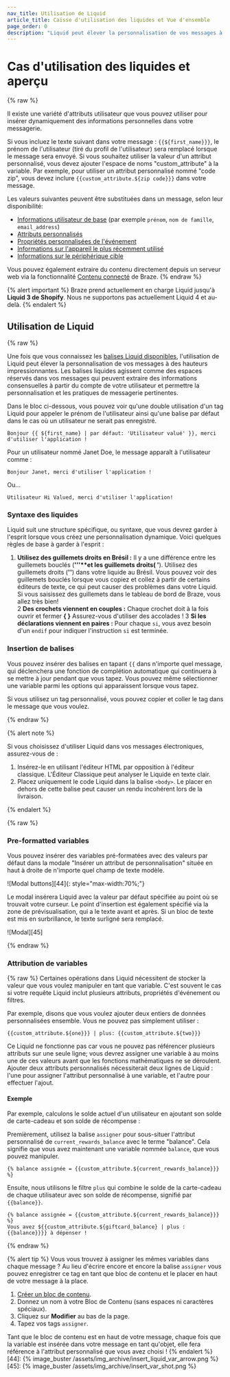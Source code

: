 ```yaml
---
nav_title: Utilisation de Liquid
article_title: Caisse d'utilisation des liquides et Vue d'ensemble
page_order: 0
description: "Liquid peut élever la personnalisation de vos messages à des hauteurs impressionnantes. Les balises liquides agissent comme des espaces réservés dans vos messages qui peuvent extraire des informations consensuelles à partir du compte de votre utilisateur et permettre la personnalisation et les pratiques de messagerie pertinentes."
---
```


# Cas d'utilisation des liquides et aperçu

{% raw %}

Il existe une variété d'attributs utilisateur que vous pouvez utiliser pour insérer dynamiquement des informations personnelles dans votre messagerie.

Si vous incluez le texte suivant dans votre message : `{{${first_name}}}`, le prénom de l'utilisateur (tiré du profil de l'utilisateur) sera remplacé lorsque le message sera envoyé. Si vous souhaitez utiliser la valeur d'un attribut personnalisé, vous devez ajouter l'espace de noms "custom_attribute" à la variable. Par exemple, pour utiliser un attribut personnalisé nommé "code zip", vous devez inclure `{{custom_attribute.${zip code}}}` dans votre message.

Les valeurs suivantes peuvent être substituées dans un message, selon leur disponibilité:

- [Informations utilisateur de base][1] (par exemple `prénom`, `nom de famille`, `email_address`)
- [Attributs personnalisés][2]
- [Propriétés personnalisées de l'événement][11]
- [Informations sur l'appareil le plus récemment utilisé][39]
- [Informations sur le périphérique cible][40]

Vous pouvez également extraire du contenu directement depuis un serveur web via la fonctionnalité [Contenu connecté][9] de Braze.
{% endraw %}

{% alert important %}
Braze prend actuellement en charge Liquid jusqu'à __Liquid 3 de Shopify__. Nous ne supportons pas actuellement Liquid 4 et au-delà.
{% endalert %}

## Utilisation de Liquid

{% raw %}

Une fois que vous connaissez les [balises Liquid disponibles][1], l'utilisation de Liquid peut élever la personnalisation de vos messages à des hauteurs impressionnantes. Les balises liquides agissent comme des espaces réservés dans vos messages qui peuvent extraire des informations consensuelles à partir du compte de votre utilisateur et permettre la personnalisation et les pratiques de messagerie pertinentes.

Dans le bloc ci-dessous, vous pouvez voir qu'une double utilisation d'un tag Liquid pour appeler le prénom de l'utilisateur ainsi qu'une balise par défaut dans le cas où un utilisateur ne serait pas enregistré.

```liquid
Bonjour {{ ${first_name} | par défaut: 'Utilisateur valué' }}, merci d'utiliser l'application !
```

Pour un utilisateur nommé Janet Doe, le message apparaît à l'utilisateur comme :

```
Bonjour Janet, merci d'utiliser l'application !
```

Ou...

```
Utilisateur Hi Valued, merci d'utiliser l'application!
```

### Syntaxe des liquides

Liquid suit une structure spécifique, ou syntaxe, que vous devrez garder à l'esprit lorsque vous créez une personnalisation dynamique. Voici quelques règles de base à garder à l'esprit :

1. **Utilisez des guillemets droits en Brésil :** Il y a une différence entre les guillemets bouclés (**'''****et les guillemets droits(** '**). Utilisez des guillemets droits (**''**) dans votre liquide au Brésil. Vous pouvez voir des guillemets bouclés lorsque vous copiez et collez à partir de certains éditeurs de texte, ce qui peut causer des problèmes dans votre Liquid. Si vous saisissez des guillemets dans le tableau de bord de Braze, vous allez très bien!</li>
2 **Des crochets viennent en couples :** Chaque crochet doit à la fois ouvrir et fermer **{ }** Assurez-vous d'utiliser des accolades !
3 **Si les déclarations viennent en paires :** Pour chaque `si`, vous avez besoin d'un `endif` pour indiquer l'instruction `si` est terminée.</ol>

### Insertion de balises

Vous pouvez insérer des balises en tapant `{{` dans n'importe quel message, qui déclenchera une fonction de complétion automatique qui continuera à se mettre à jour pendant que vous tapez. Vous pouvez même sélectionner une variable parmi les options qui apparaissent lorsque vous tapez.

Si vous utilisez un tag personnalisé, vous pouvez copier et coller le tag dans le message que vous voulez.

{% endraw %}

{% alert note %}

Si vous choisissez d'utiliser Liquid dans vos messages électroniques, assurez-vous de :

1. Insérez-le en utilisant l'éditeur HTML par opposition à l'éditeur classique. L'Éditeur Classique peut analyser le Liquide en texte clair.
2. Placez uniquement le code Liquid dans la balise `<body>`. Le placer en dehors de cette balise peut causer un rendu incohérent lors de la livraison.

{% endalert %}

{% raw %}


### Pre-formatted variables

Vous pouvez insérer des variables pré-formatées avec des valeurs par défaut dans la modale "Insérer un attribut de personnalisation" située en haut à droite de n'importe quel champ de texte modèle.

!\[Modal buttons\]\[44\]{: style="max-width:70%;"}

Le modal insérera Liquid avec la valeur par défaut spécifiée au point où se trouvait votre curseur. Le point d'insertion est également spécifié via la zone de prévisualisation, qui a le texte avant et après. Si un bloc de texte est mis en surbrillance, le texte surligné sera remplacé.

!\[Modal\]\[45\]

{% endraw %}

### Attribution de variables

{% raw %}
Certaines opérations dans Liquid nécessitent de stocker la valeur que vous voulez manipuler en tant que variable. C'est souvent le cas si votre requête Liquid inclut plusieurs attributs, propriétés d'événement ou filtres.

Par exemple, disons que vous voulez ajouter deux entiers de données personnalisées ensemble. Vous ne pouvez pas simplement utiliser :

```liquid
{{custom_attribute.${one}}} | plus: {{custom_attribute.${two}}} 
```

Ce Liquid ne fonctionne pas car vous ne pouvez pas référencer plusieurs attributs sur une seule ligne; vous devrez assigner une variable à au moins une de ces valeurs avant que les fonctions mathématiques ne se déroulent. Ajouter deux attributs personnalisés nécessiterait deux lignes de Liquid : l'une pour assigner l'attribut personnalisé à une variable, et l'autre pour effectuer l'ajout.

#### Exemple

Par exemple, calculons le solde actuel d'un utilisateur en ajoutant son solde de carte-cadeau et son solde de récompense :

Premièrement, utilisez la balise `assigner` pour sous-situer l'attribut personnalisé de `current_rewards_balance` avec le terme "balance". Cela signifie que vous avez maintenant une variable nommée `balance`, que vous pouvez manipuler.

```liquid
{% balance assignée = {{custom_attribute.${current_rewards_balance}}} %}
```

Ensuite, nous utilisons le filtre `plus` qui combine le solde de la carte-cadeau de chaque utilisateur avec son solde de récompense, signifié par `{{balance}}`.

```liquid
{% balance assignée = {{custom_attribute.${current_rewards_balance}}} %}
Vous avez ${{custom_attribute.${giftcard_balance} | plus : {{balance}}}} à dépenser ! 
```
{% endraw %}

{% alert tip %}
Vous vous trouvez à assigner les mêmes variables dans chaque message ? Au lieu d'écrire encore et encore la balise `assigner` vous pouvez enregistrer ce tag en tant que bloc de contenu et le placer en haut de votre message à la place.

1. [Créer un bloc de contenu]({{site.baseurl}}/user_guide/engagement_tools/templates_and_media/content_blocks/#create-a-content-block).
2. Donnez un nom à votre Bloc de Contenu (sans espaces ni caractères spéciaux).
3. Cliquez sur **Modifier** au bas de la page.
4. Tapez vos tags `assigner`.

Tant que le bloc de contenu est en haut de votre message, chaque fois que la variable est insérée dans votre message en tant qu'objet, elle fera référence à l'attribut personnalisé que vous avez choisi !
{% endalert %}
[44]: {% image_buster /assets/img_archive/insert_liquid_var_arrow.png %} [45]: {% image_buster /assets/img_archive/insert_var_shot.png %}

[1]: {{site.baseurl}}/user_guide/personalization_and_dynamic_content/liquid/supported_personalization_tags/

[1]: {{site.baseurl}}/user_guide/personalization_and_dynamic_content/liquid/supported_personalization_tags/
[2]: {{site.baseurl}}/user_guide/data_and_analytics/custom_data/custom_attributes/
[9]: {{site.baseurl}}/user_guide/personalization_and_dynamic_content/connected_content/about_connected_content/
[11]: {{site.baseurl}}/user_guide/data_and_analytics/custom_data/custom_events/
[39]: {{site.baseurl}}/user_guide/personalization_and_dynamic_content/liquid/supported_personalization_tags/#most-recently-used-device-information
[40]: {{site.baseurl}}/user_guide/personalization_and_dynamic_content/liquid/supported_personalization_tags/#targeted-device-information
